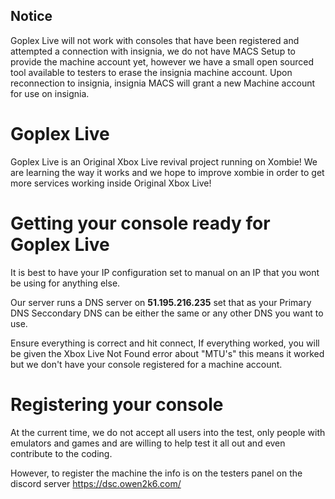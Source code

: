 ## Notice
Goplex Live will not work with consoles that have been registered and attempted a connection with insignia, we do not have MACS Setup to provide the machine account yet, however we have a small open sourced tool available to testers to erase the insignia machine account. Upon reconnection to insignia, insignia MACS will grant a new Machine account for use on insignia.

# Goplex Live
Goplex Live is an Original Xbox Live revival project running on Xombie!
We are learning the way it works and we hope to improve xombie in order to get more services working inside Original Xbox Live!

# Getting your console ready for Goplex Live

It is best to have your IP configuration set to manual on an IP that you wont be using for anything else.

Our server runs a DNS server on **51.195.216.235** set that as your Primary DNS
Seccondary DNS can be either the same or any other DNS you want to use.

Ensure everything is correct and hit connect,
If everything worked, you will be given the Xbox Live Not Found error about "MTU's" this means it worked but we don't have your console registered for a machine account.

# Registering your console

At the current time, we do not accept all users into the test, only people with emulators and games and are willing to help test it all out and even contribute to the coding.

However, to register the machine the info is on the testers panel on the discord server <https://dsc.owen2k6.com/>
